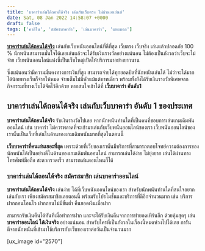 ```yaml
---
title: 'บาคาร่าเล่นได้ถอนได้จริง เล่นกับเว็บตรง ไม่ผ่านเอเย่นต์'
date: Sat, 08 Jan 2022 14:58:07 +0000
draft: false
tags: ['คาสิโน', 'สมัครบาคาร่า', 'เล่นบาคาร่า', 'แทงบอล']
---
```


**[บาคาร่าเล่นได้ถอนได้จริง](/archives/)** เล่นกับเว็บพนันออนไลน์ที่ดีที่สุด เว็บตรง เว็บจริง เล่นแล้วปลอดภัย 100 % นักพนันสามารถมั่นใจได้เลยเล่นแล้วจะได้รับเงินรางวัลอย่างแน่นอน ไม่ต้องเป็นกังวลว่าเว็บจะไม่จ่าย เว็บพนันออนไลน์แห่งนี้เป็นเว็บใหญ่เปิดให้บริการมาอย่างยาวนาน

ซึ่งแน่นอนว่ามีความมั่นคงทางการเงินที่สูง สามารถจ่ายได้ทุกยอดบิลที่นักพนันเล่นได้ ไม่ว่าจะได้มากได้น้อยทางเว็บก็จ่ายให้หมด จ่ายเต็มไม่มีหักแม้แต่บาทเดียว พร้อมทั้งยังได้รับเงินรางวัลพิเศษจากกิจกรรมที่ทางเว็บได้จัดไว้อีกด้วย หากสนใจเข้าได้ที่ **เว็บบาคาร่า อันดับ1**

**บาคาร่าเล่นได้ถอนได้จริง เล่นกับเว็บบาคาร่า อันดับ 1 ของประเทศ**
------------------------------------------------------------------

**บาคาร่าเล่นได้ถอนได้จริง** รับเงินรางวัลไปเลย หากนักพนันท่านใดที่เป็นคนที่ชอบการเล่นเกมเดิมพันออนไลน์ เช่น บาคาร่า ไม่ควรพลาดที่จะเข้ามาเล่นกับเว็บพนันออนไลน์ของเรา เว็บพนันออนไลน์ของเรานั้นเป็นเว็บที่เด่นในด้านของเกมเดิมพนันมากที่สุดในตอนนี้

**เว็บบาคาร่าที่คนเล่นเยอะที่สุด** เพราะด้วยที่เว็บของเรานั้นมีบริการที่สามารถตอบโจทย์ความต้องการของนักพนันได้เป็นอย่างดีในด้านของเกมเดิมพันออนไลน์ สามารถเล่นได้ง่าย ไม่ยุ่งยาก เล่นได้ผ่านทางโทรศัพท์มือถือ สะดวกรวดเร็ว สามารถเล่นตอนไหนก็ได้

### **บาคาร่าเล่นได้ถอนได้จริง สมัครสมาชิก เล่นบาคาร่าออนไลน์**

**บาคาร่าเล่นได้ถอนได้จริง** เล่นง่าย ได้ที่เว็บพนันออนไลน์ของเรา สำหรับนักพนันท่านใดที่สนใจอยากเล่นกับเรา เพียงสมัครสมาชิกเลยตอนนี้ พร้อมรับโปรโมชั่นและบริการที่ดีอีกจำนวนมาก เช่น บริการฝากถอนโอนไว ฝากถอนไม่มีขั้นต่ำ คืนยอดเงินเมื่อฝาก

สามารถรับเงินคืนได้ทันทีเมื่อทำการฝาก และจะได้รับเงินคืนจากการทำยอดเทิร์นอีก ด้วยคุ้มสุดๆ เล่น **บาคาร่าออนไลน์ ได้เงินจริง** อย่างแน่นอน สำหรับใครที่เป็นกังวลในเรื่องนี้หมดห่วงไปได้เลย การันตีจากนักพนันที่เข้ามาใช้บริการกับเว็บของเราต่อวันเป็นจำนวนมาก

\[ux\_image id="2570"\]